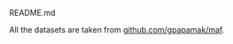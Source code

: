 README.md

All the datasets are taken from [github.com/gpapamak/maf](https://github.com/gpapamak/maf).